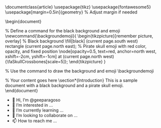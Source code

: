 \documentclass{article}
\usepackage{tikz}
\usepackage{fontawesome5}
\usepackage[margin=0.5in]{geometry}  % Adjust margin if needed

\begin{document}

% Define a command for the black background and emoji
\newcommand{\backgroundemoji}{
    \begin{tikzpicture}[remember picture, overlay]
        % Black background
        \fill[black] (current page.south west) rectangle (current page.north east);
        % Pirate skull emoji with red color, opacity, and fixed position
        \node[opacity=0.5, text=red, anchor=north west, xshift=-2cm, yshift=-1cm] at (current page.north west) {\faSkullCrossbones[scale=5]};
    \end{tikzpicture}
}

% Use the command to draw the background and emoji
\backgroundemoji

% Your content goes here
\section*{Introduction}
This is a sample document with a black background and a pirate skull emoji.
\end{document}


- 👋 Hi, I’m @geeparagoso
- 👀 I’m interested in ...
- 🌱 I’m currently learning ...
- 💞️ I’m looking to collaborate on ...
- 📫 How to reach me ...

<!---
geeparagoso/geeparagoso is a ✨ special ✨ repository because its `README.md` (this file) appears on your GitHub profile.
You can click the Preview link to take a look at your changes.
--->
